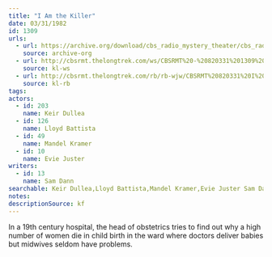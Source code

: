 ```yaml
---
title: "I Am the Killer"
date: 03/31/1982
id: 1309
urls: 
  - url: https://archive.org/download/cbs_radio_mystery_theater/cbs_radio_mystery_theater-1301-1350.zip/cbs_radio_mystery_theater-1301-1350%2Fcbsrmt_1309_i_am_the_killer.mp3
    source: archive-org
  - url: http://cbsrmt.thelongtrek.com/ws/CBSRMT%20-%20820331%201309%20I%20Am%20The%20Killer_ws.mp3
    source: kl-ws
  - url: http://cbsrmt.thelongtrek.com/rb/rb-wjw/CBSRMT%20820331%20I%20Am%20The%20Killer_wjw.mp3
    source: kl-rb
tags: 
actors:  
  - id: 203
    name: Keir Dullea  
  - id: 126
    name: Lloyd Battista  
  - id: 49
    name: Mandel Kramer  
  - id: 10
    name: Evie Juster
writers:  
  - id: 13
    name: Sam Dann
searchable: Keir Dullea,Lloyd Battista,Mandel Kramer,Evie Juster Sam Dann
notes: 
descriptionSource: kf
---
```

In a 19th century hospital, the head of obstetrics tries to find out why a high number of women die in child birth in the ward where doctors deliver babies but midwives seldom have problems.